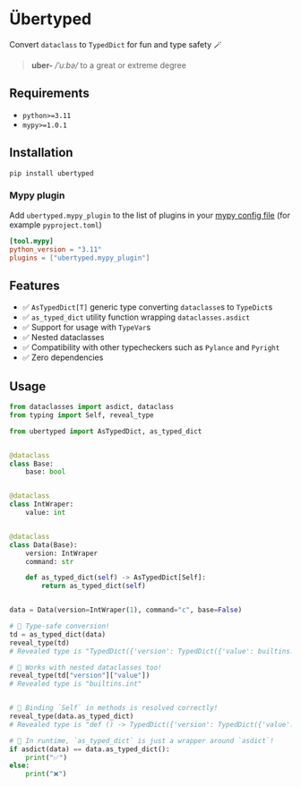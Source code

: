 # Übertyped

Convert `dataclass` to `TypedDict` for fun and type safety 🪄

> **uber-** _/ˈuːbə/_ to a great or extreme degree

## Requirements

- `python>=3.11`
- `mypy>=1.0.1`

## Installation

```shell
pip install ubertyped
```

### Mypy plugin

Add `ubertyped.mypy_plugin` to the list of plugins in your [mypy config file](https://mypy.readthedocs.io/en/latest/config_file.html)
(for example `pyproject.toml`)

```toml
[tool.mypy]
python_version = "3.11"
plugins = ["ubertyped.mypy_plugin"]
```

## Features

- ✅ `AsTypedDict[T]` generic type converting `dataclasse`s to `TypeDict`s
- ✅ `as_typed_dict` utility function wrapping `dataclasses.asdict`
- ✅ Support for usage with `TypeVar`s
- ✅ Nested dataclasses
- ✅ Compatibility with other typecheckers such as `Pylance` and `Pyright`
- ✅ Zero dependencies

## Usage

```python
from dataclasses import asdict, dataclass
from typing import Self, reveal_type

from ubertyped import AsTypedDict, as_typed_dict


@dataclass
class Base:
    base: bool


@dataclass
class IntWraper:
    value: int


@dataclass
class Data(Base):
    version: IntWraper
    command: str

    def as_typed_dict(self) -> AsTypedDict[Self]:
        return as_typed_dict(self)


data = Data(version=IntWraper(1), command="c", base=False)

# 🎉 Type-safe conversion!
td = as_typed_dict(data)
reveal_type(td)
# Revealed type is "TypedDict({'version': TypedDict({'value': builtins.int}), 'command': builtins.str, 'base': builtins.bool})"

# 🎉 Works with nested dataclasses too!
reveal_type(td["version"]["value"])
# Revealed type is "builtins.int"


# 🎉 Binding `Self` in methods is resolved correctly!
reveal_type(data.as_typed_dict)
# Revealed type is "def () -> TypedDict({'version': TypedDict({'value': builtins.int}), 'command': builtins.str, 'base': builtins.bool})"

# 🎉 In runtime, `as_typed_dict` is just a wrapper around `asdict`!
if asdict(data) == data.as_typed_dict():
    print("✅")
else:
    print("❌")
```
